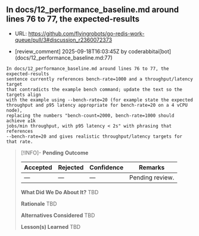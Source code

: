 ## In docs/12_performance_baseline.md around lines 76 to 77, the expected-results

- URL: https://github.com/flyingrobots/go-redis-work-queue/pull/3#discussion_r2360072373

- [review_comment] 2025-09-18T16:03:45Z by coderabbitai[bot] (docs/12_performance_baseline.md:77)

```text
In docs/12_performance_baseline.md around lines 76 to 77, the expected-results
sentence currently references bench-rate=1000 and a throughput/latency target
that contradicts the example bench command; update the text so the targets align
with the example using --bench-rate=20 (for example state the expected
throughput and p95 latency appropriate for bench-rate=20 on a 4 vCPU node),
replacing the numbers "bench-count=2000, bench-rate=1000 should achieve ≥1k
jobs/min throughput, with p95 latency < 2s" with phrasing that references
--bench-rate=20 and gives realistic throughput/latency targets for that rate.
```

> [!INFO]- **Pending**
> **Outcome**
> 
> | Accepted | Rejected | Confidence | Remarks |
> |----------|----------|------------|---------|
> | — | — | — | Pending review. |
>
> **What Did We Do About It?**
> TBD
>
> **Rationale**
> TBD
>
> **Alternatives Considered**
> TBD
>
> **Lesson(s) Learned**
> TBD
